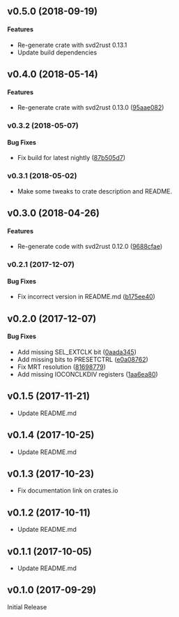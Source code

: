 <a name="v0.4.0"></a>
## v0.5.0 (2018-09-19)

#### Features

* Re-generate crate with svd2rust 0.13.1
* Update build dependencies


<a name="v0.4.0"></a>
## v0.4.0 (2018-05-14)


#### Features

*   Re-generate crate with svd2rust 0.13.0 ([95aae082](95aae082))



<a name="v0.3.2"></a>
### v0.3.2 (2018-05-07)


#### Bug Fixes

*   Fix build for latest nightly ([87b505d7](87b505d7))



<a name="v0.3.1"></a>
### v0.3.1 (2018-05-02)

* Make some tweaks to crate description and README.


<a name="v0.3.0"></a>
## v0.3.0 (2018-04-26)


#### Features

*   Re-generate code with svd2rust 0.12.0 ([9688cfae](9688cfae))



<a name="v0.2.1"></a>
### v0.2.1 (2017-12-07)


#### Bug Fixes

*   Fix incorrect version in README.md ([b175ee40](b175ee40))



<a name="v0.2.0"></a>
## v0.2.0 (2017-12-07)


#### Bug Fixes

*   Add missing SEL_EXTCLK bit ([0aada345](0aada345))
*   Add missing bits to PRESETCTRL ([e0a08762](e0a08762))
*   Fix MRT resolution ([81698779](81698779))
*   Add missing IOCONCLKDIV registers ([1aa6ea80](1aa6ea80))



<a name="v0.1.5"></a>
## v0.1.5 (2017-11-21)

* Update README.md

<a name="v0.1.4"></a>
## v0.1.4 (2017-10-25)

* Update README.md

<a name="v0.1.3"></a>
## v0.1.3 (2017-10-23)

* Fix documentation link on crates.io

<a name="v0.1.2"></a>
## v0.1.2 (2017-10-11)

* Update README.md

<a name="v0.1.1"></a>
## v0.1.1 (2017-10-05)

* Update README.md

<a name="v0.1.0"></a>
## v0.1.0 (2017-09-29)

Initial Release
